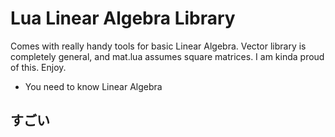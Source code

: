 # Lua Linear Algebra Library
Comes with really handy tools for basic Linear Algebra. Vector library is completely general, and mat.lua assumes square matrices. I am kinda proud of this. Enjoy.

* You need to know Linear Algebra

## すごい
